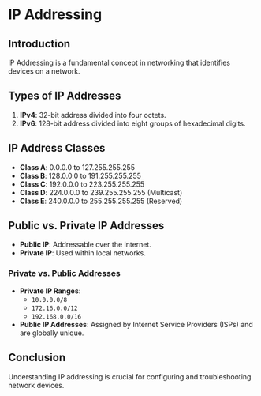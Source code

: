 # IP Addressing

## Introduction
IP Addressing is a fundamental concept in networking that identifies devices on a network.

## Types of IP Addresses
1. **IPv4**: 32-bit address divided into four octets.
2. **IPv6**: 128-bit address divided into eight groups of hexadecimal digits.

## IP Address Classes
- **Class A**: 0.0.0.0 to 127.255.255.255
- **Class B**: 128.0.0.0 to 191.255.255.255
- **Class C**: 192.0.0.0 to 223.255.255.255
- **Class D**: 224.0.0.0 to 239.255.255.255 (Multicast)
- **Class E**: 240.0.0.0 to 255.255.255.255 (Reserved)

## Public vs. Private IP Addresses
- **Public IP**: Addressable over the internet.
- **Private IP**: Used within local networks.

### Private vs. Public Addresses
- **Private IP Ranges**:
  - `10.0.0.0/8`
  - `172.16.0.0/12`
  - `192.168.0.0/16`
- **Public IP Addresses**: Assigned by Internet Service Providers (ISPs) and are globally unique.

## Conclusion
Understanding IP addressing is crucial for configuring and troubleshooting network devices.